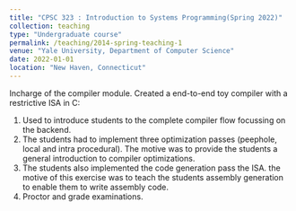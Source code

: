 ```yaml
---
title: "CPSC 323 : Introduction to Systems Programming(Spring 2022)"
collection: teaching
type: "Undergraduate course"
permalink: /teaching/2014-spring-teaching-1
venue: "Yale University, Department of Computer Science"
date: 2022-01-01
location: "New Haven, Connecticut"
---
```


Incharge of the compiler module. Created a end-to-end toy compiler with a restrictive ISA in C:
  1. Used  to introduce students to the complete compiler flow focussing on the backend.
  2. The students had to implement three optimization passes (peephole, local and intra procedural). The motive was to provide the students a general introduction to compiler optimizations.
  3. The students also implemented the code generation pass the ISA. the motive of this exercise was to teach the students assembly generation to enable them to write assembly code.
  4. Proctor and grade examinations.
